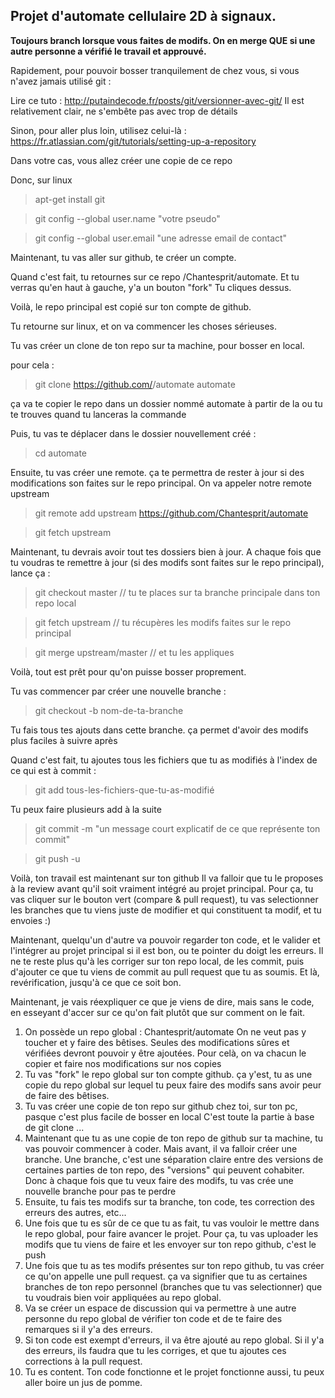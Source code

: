 ## Projet d'automate cellulaire 2D à signaux.

 **Toujours branch lorsque vous faites de modifs. On en merge QUE si une autre personne a vérifié le travail et approuvé.**

Rapidement, pour pouvoir bosser tranquilement de chez vous, si vous n'avez jamais utilisé git :

Lire ce tuto : http://putaindecode.fr/posts/git/versionner-avec-git/
Il est relativement clair, ne s'embête pas avec trop de détails

Sinon, pour aller plus loin, utilisez celui-là : https://fr.atlassian.com/git/tutorials/setting-up-a-repository

Dans votre cas, vous allez créer une copie de ce repo

Donc, sur linux

> apt-get install git

> git config --global user.name "votre pseudo"

> git config --global user.email "une adresse email de contact"

Maintenant, tu vas aller sur github, te créer un compte.

Quand c'est fait, tu retournes sur ce repo /Chantesprit/automate. Et tu verras qu'en haut à gauche, y'a un bouton "fork"
Tu cliques dessus.

Voilà, le repo principal est copié sur ton compte de github.

Tu retourne sur linux, et on va commencer les choses sérieuses.

Tu vas créer un clone de ton repo sur ta machine, pour bosser en local.

pour cela :

> git clone https://github.com/<ton pseudo>/automate automate

ça va te copier le repo dans un dossier nommé automate à partir de la ou tu te trouves quand tu lanceras la commande

Puis, tu vas te déplacer dans le dossier nouvellement créé :

> cd automate

Ensuite, tu vas créer une remote. ça te permettra de rester à jour si des modifications son faites sur le repo principal. On va appeler notre remote upstream
> git remote add upstream https://github.com/Chantesprit/automate

> git fetch upstream

Maintenant, tu devrais avoir tout tes dossiers bien à jour. A chaque fois que tu voudras te remettre à jour (si des modifs sont faites sur le repo principal), lance ça :
> git checkout master // tu te places sur ta branche principale dans ton repo local

> git fetch upstream // tu récupères les modifs faites sur le repo principal

> git merge upstream/master // et tu les appliques

Voilà, tout est prêt pour qu'on puisse bosser proprement.

Tu vas commencer par créer une nouvelle branche :

> git checkout -b nom-de-ta-branche

Tu fais tous tes ajouts dans cette branche. ça permet d'avoir des modifs plus faciles à suivre après

Quand c'est fait, tu ajoutes tous les fichiers que tu as modifiés à l'index de ce qui est à commit :

> git add tous-les-fichiers-que-tu-as-modifié

Tu peux faire plusieurs add à la suite

> git commit -m "un message court explicatif de ce que représente ton commit"

> git push -u

Voilà, ton travail est maintenant sur ton github
Il va falloir que tu le proposes à la review avant qu'il soit vraiment intégré au projet principal.
Pour ça, tu vas cliquer sur le bouton vert (compare & pull request), tu vas selectionner les branches que tu viens juste de modifier et qui constituent ta modif, et tu envoies :)

Maintenant, quelqu'un d'autre va pouvoir regarder ton code, et le valider et l'intégrer au projet principal si il est bon, ou te pointer du doigt les erreurs. Il ne te reste plus qu'à les corriger sur ton repo local, de les commit, puis d'ajouter ce que tu viens de commit au pull request que tu as soumis. Et là, revérification, jusqu'à ce que ce soit bon.


Maintenant, je vais réexpliquer ce que je viens de dire, mais sans le code, en esseyant d'accer sur ce qu'on fait plutôt que sur comment on le fait.

1. On possède un repo global : Chantesprit/automate
On ne veut pas y toucher et y faire des bêtises. Seules des modifications sûres et vérifiées devront pouvoir y être ajoutées.
Pour celà, on va chacun le copier et faire nos modifications sur nos copies
2. Tu vas "fork" le repo global sur ton compte github. ça y'est, tu as une copie du repo global sur lequel tu peux faire des modifs sans avoir peur de faire des bêtises.
3. Tu vas créer une copie de ton repo sur github chez toi, sur ton pc, pasque c'est plus facile de bosser en local
C'est toute la partie à base de git clone ...
4. Maintenant que tu as une copie de ton repo de github sur ta machine, tu vas pouvoir commencer à coder.
Mais avant, il va falloir créer une branche. Une branche, c'est une séparation claire entre des versions de certaines parties de ton repo, des "versions" qui peuvent cohabiter. Donc à chaque fois que tu veux faire des modifs, tu vas crée une nouvelle branche pour pas te perdre
5. Ensuite, tu fais tes modifs sur ta branche, ton code, tes correction des erreurs des autres, etc...
6. Une fois que tu es sûr de ce que tu as fait, tu vas vouloir le mettre dans le repo global, pour faire avancer le projet.
Pour ça, tu vas uploader les modifs que tu viens de faire et les envoyer sur ton repo github, c'est le push
7. Une fois que tu as tes modifs présentes sur ton repo github, tu vas créer ce qu'on appelle une pull request.
ça va signifier que tu as certaines branches de ton repo personnel (branches que tu vas selectionner) que tu voudrais bien voir appliquées au repo global.
8. Va se créer un espace de discussion qui va permettre à une autre personne du repo global de vérifier ton code et de te faire des remarques si il y'a des erreurs.
9. Si ton code est exempt d'erreurs, il va être ajouté au repo global. Si il y'a des erreurs, ils faudra que tu les corriges, et que tu ajoutes ces corrections à la pull request.
10. Tu es content. Ton code fonctionne et le projet fonctionne aussi, tu peux aller boire un jus de pomme.

 
